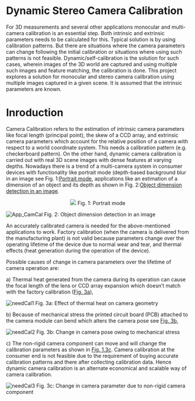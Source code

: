# Dynamic Stereo Camera Calibration

For 3D measurements and several other applications monocular and multi-camera calibration is an essential step. Both intrinsic and extrinsic parameters needs to be calculated for this. Typical solution is by using calibration patterns. But there are situations where the camera parameters can change following the initial calibration or situations where using such patterns is not feasible. Dynamic/self-calibration is the solution for such cases, wherein images of the 3D world are captured and using multiple such images and feature matching, the calibration is done. This project explores a solution for monocular and stereo camera calibration using multiple images captured in a given scene. It is assumed that the intrinsic parameters are known.


# Inroduction

Camera Calibration refers to the estimation of intrinsic camera parameters like focal length (principal point), the skew of a CCD array, and extrinsic camera parameters
which account for the relative position of a camera with respect to a world coordinate system. This needs a calibration pattern (e.g. checkerboard pattern). On the other
hand, dynamic camera calibration is carried out with real 3D scene images with dense features at varying depths. Nowadays there is a trend of a multi-camera system in
consumer devices with functionality like portrait mode (depth-based background blur in an image see Fig. 1:[Portrait mode](https://user-images.githubusercontent.com/84389082/212613466-abcb8bf3-4f70-40ad-aa8a-327a825c251d.jpg), applications like an estimation of a dimension of an object
and its depth as shown in Fig. 2:[Object dimension detection in an image](https://user-images.githubusercontent.com/84389082/212614651-b8a30d7f-806f-43e8-be54-a028f54bac56.png).

<p align="center">
  <img src="https://user-images.githubusercontent.com/84389082/212613466-abcb8bf3-4f70-40ad-aa8a-327a825c251d.jpg" />
  Fig. 1:  Portrait mode
</p>



![App_CamCal](https://user-images.githubusercontent.com/84389082/212614651-b8a30d7f-806f-43e8-be54-a028f54bac56.png)
Fig. 2:  Object dimension detection in an image


An accurately calibrated camera is needed for the above-mentioned applications to work. Factory calibration (when the camera is delivered from the manufacturing
plant) is not valid because parameters change over the operating lifetime of the device due to normal wear and tear, and thermal effects (heat generation during the operation of the device).

Possible causes of change in camera parameters over the lifetime of camera operation are: 

a) Thermal heat generated from the camera during its operation can cause the focal length of the lens or CCD array expansion which doesn’t match with the factory calibration ([Fig. 3a](https://user-images.githubusercontent.com/84389082/212615261-6871efb1-c53d-4e7e-bf15-cf19436f6864.jpg)),

![needCal1](https://user-images.githubusercontent.com/84389082/212615261-6871efb1-c53d-4e7e-bf15-cf19436f6864.jpg) 
Fig. 3a: Effect of thermal heat on camera geometry

b) Because of mechanical stress the printed circuit board (PCB) attached to the camera module can bend which alters the camera pose see [Fig. 3b](https://user-images.githubusercontent.com/84389082/212615265-23d399bf-0f68-4ab3-a3de-74e8d2832679.jpg),

![needCal2](https://user-images.githubusercontent.com/84389082/212615265-23d399bf-0f68-4ab3-a3de-74e8d2832679.jpg) 
Fig. 3b: Change in camera pose owing to mechanical stress

c) The non-rigid camera component can move and will change the calibration parameters as shown in [Fig. 1.3c](https://user-images.githubusercontent.com/84389082/212615267-c678d5a4-2e7b-4c23-be8c-6765225aa66d.jpg). Camera calibration at the consumer end is not feasible due to the requirement of buying accurate calibration patterns and there after collecting calibration data. Hence dynamic camera calibration is an alternate economical and scalable way of camera calibration.

![needCal3](https://user-images.githubusercontent.com/84389082/212615267-c678d5a4-2e7b-4c23-be8c-6765225aa66d.jpg)
Fig. 3c: Change in camera parameter due to non-rigid camera component
